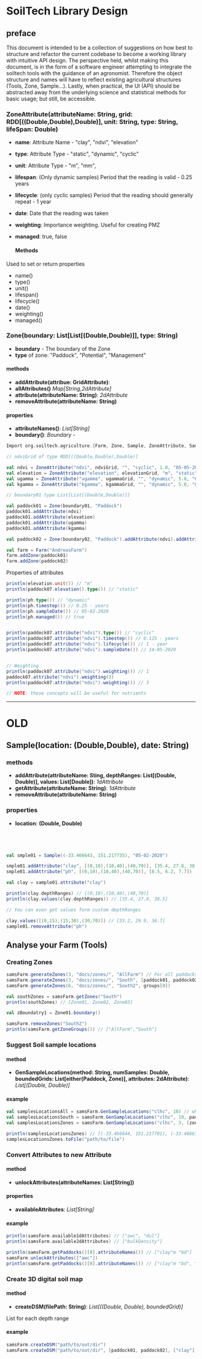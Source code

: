 # SoilTech Library Design

## preface

This document is intended to be a collection of suggestions on how best to structure and refactor the current codebase to become a working library with intuitive API design. The perspective held, whilst making this document, is in the form of a software engineer attempting to integrate the soiltech tools with the guidance of an agronomist. Therefore the object structure and names will have to reflect existing agricultural structures (Tools, Zone, Sample...). Lastly, when practical, the UI (API) should be abstracted away from the underlying science and statistical methods for basic usage; but still, be accessible.

### ZoneAttribute(attributeName: String, grid: RDD[((Double,Double),Double)], unit: String, type: String, lifeSpan: Double)

- **name**: Attribute Name - "clay", "ndvi", "elevation"
- **type**: Attribute Type - "static", "dynamic", "cyclic"
- **unit**: Attribute Type - "m", "mm",
- **lifespan**: (Only dynamic samples) Period that the reading is valid - 0.25 years
- **lifecycle**: (only cyclic samples) Period that the reading should generally repeat - 1 year
- **date**: Date that the reading was taken
- **weighting**: Importance weighting. Useful for creating PMZ
- **managed**: true, false

  #### Methods

Used to set or return properties

- name()
- type()
- unit()
- lifespan()
- lifecycle()
- date()
- weighting()
- managed()

### Zone(boundary: List[List[(Double,Double)]], type: String)

- **boundary** - The boundary of the Zone
- **type** of zone: "Paddock", "Potential", "Management"

#### methods

- **addAttribute(attribue: GridAttribute)**:
- **allAttributes()** _Map[String,2dAttribute]_
- **attribute(attributeName: String)**: _2dAttribute_
- **removeAttribute(attributeName: String)**

#### properties

- **attributeNames()**: _List[String]_
- **boundary()**: _Boundary_ -

```scala
Import org.soiltech.agriculture.{Farm, Zone, Sample, ZoneAttribute, SampleAttribute}

// ndviGrid of type RDD[((Double,Double),Double)]

val ndvi = ZoneAttribute("ndvi", ndviGrid, "", "cyclic", 1.0, "05-05-2020", 1, false)
val elevation = ZoneAttribute("elevation", elevationGrid, "m", "static", "05-05-2020", 1, false)
val ugamma = ZoneAttribute("ugamma", ugammaGrid, "", "dynamic", 5.0, "05-05-2017", 1, false)
val kgamma = ZoneAttribute("kgamma", kgammaGrid, "", "dynamic", 5.0, "05-05-2017", 1, false)

// boundary01 type List[List[(Double,Double)]]

val paddock01 = Zone(boundary01, "Paddock")
paddock01.addAttribute(ndvi)
paddock01.addAttribute(elevation)
paddock01.addAttribute(ugamma)
paddock01.addAttribute(kgamma)

val paddock02 = Zone(boundary02, "Paddock").addAttribute(ndvi).addAttribute(elevation).addAttribute(ugamma).addAttribute(kgamma)

val farm = Farm("AndreasFarm")
farm.addZone(paddock01)
farm.addZone(paddock02)
```



Properties of attributes

```scala
println(elevation.unit()) // "m"
println(paddock07.elevation().type()) // "static"

println(ph.type()) // "dynamic"
println(ph.timestep()) // 0.25 - years
println(ph.sampleDate()) // 05-02-2020
println(ph.managed()) // true


println(paddock07.attribute("ndvi").type()) // "cyclic"
println(paddock07.attribute("ndvi").timestep()) // 0.125 - years
println(paddock07.attribute("ndvi").lifecycle()) // 1 - year
println(paddock07.attribute("ndvi").sampleDate()) // 14-05-2020


// Weighting
println(paddock07.attribute("ndvi").weighting()) // 1
paddock07.attribute("ndvi").weighting(3)
println(paddock07.attribute("ndvi").weighting()) // 3

// NOTE: these concepts will be useful for nutrients
```


--------------------------------------------------------------------------------

# OLD

## Sample(location: (Double,Double), date: String)

### methods

- **addAttribute(attributeName: Sting, depthRanges: List[(Double, Double)], values: List[Double])**: _1dAttribute_
- **getAttribute(attributeName: String)**: _1dAttribute_
- **removeAttribute(attributeName: String)**

### properties

- **location**: **(Double, Double)**

```scala




val smple01 = Sample((-33.466643, 151.217735), "05-02-2020")

smple01.addAttribute("clay", [(0,10),(10,40),(40,70)], [35.4, 27.8, 38.5])
smple01.addAttribute("ph", [(0,10),(10,40),(40,70)], [8.5, 6.2, 7.7])

val clay = sample01.attribute("clay")

println(clay.depthRanges) // [(0,10),(10,40),(40,70)]
println(clay.values(clay.depthRanges)) // [35.4, 27.8, 38.5]

// You can even get values form custom depthRanges

clay.values([(0,15),(15,30),(30,70)]) // [33.2, 29.9, 36.7]
sample01.removeAttribute("ph")
```

## Analyse your Farm (Tools)

### Creating Zones

```scala
samsFarm.generateZones(3, "docs/zones/", "AllFarm") // For all paddocks
samsFarm.generateZones(3, "docs/zones/", "South", [paddock01, paddock02]) // for only these two paddocks
samsFarm.generateZones(6, "docs/zones/", "South2", groups[0])

val southZones = samsFarm.getZones("South")
println(southZones) // [Zone01, Zone02, Zone03]

val zBoundatry1 = Zone01.boundary()

samsFarm.removeZones("South2")
println(samsFarm.getZoneGroups()) // ["AllFarm","South"]
```

### Suggest Soil sample locations

#### method

- **GenSampleLocations(method: String, numSamples: Double, boundedGrids: List[either(Paddock, Zone)], attributes: 2dAttribute)**: _List[(Double, Double)]_

#### example

```scala
val samplesLocationsAll = samsFarm.GenSampleLocations("clhc", 10) // whole farm, all  2dAttributes
val samplesLocationsSouth = samsFarm.GenSampleLocations("clhc", 10, paddocks = [paddock01, paddock02], attributes = ["ndvi", "uGamma"])
val samplesLocationsZones = samsFarm.GenSampleLocations("clhc", 3, [zone01])

println(samplesLocationsZones) // [(-33.466644, 151.217701), (-33.466677, 151.217722),(-33.466683, 151.217755)]
samplesLocationsZones.toFile("path/to/file")
```

### Convert Attributes to new Attribute

#### method

- **unlockAttributes(attributeNames: List[String])**

#### properties

- **availableAttributes**: _List[String]_

#### example

```scala
println(samsFarm.available1dAttributes) // ["awc", "dul"]
println(samsFarm.available2dAttributes) // ["bulkDensity"]

println(samsFarm.getPaddocks()[0].attributeNames()) // ["clay"m "bd"]
samsFarm.unlockAttributes(["awc"])
println(samsFarm.getPaddocks()[0].attributeNames()) // ["clay"m "bd", "awc"]
```

### Create 3D digital soil map

#### method

- **createDSM(filePath: String)**: _List[((Double, Double), boundedGrid)]_

List for each depth range

#### example

```scala
samsFarm.createDSM("path/to/out/dir")
samsFarm.createDSM("path/to/out/dir", [paddock01, paddock02], ["clay"])
```
